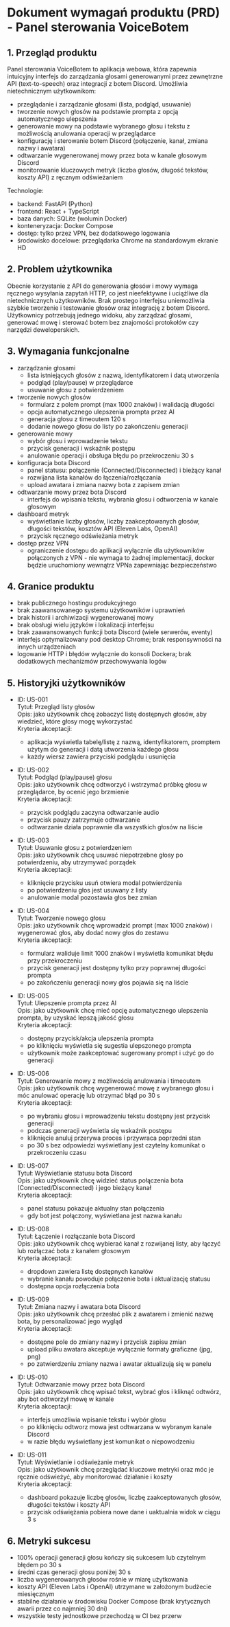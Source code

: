 # Dokument wymagań produktu (PRD) - Panel sterowania VoiceBotem

## 1. Przegląd produktu

Panel sterowania VoiceBotem to aplikacja webowa, która zapewnia intuicyjny interfejs do zarządzania głosami generowanymi przez zewnętrzne API (text-to-speech) oraz integracji z botem Discord. Umożliwia nietechnicznym użytkownikom:

- przeglądanie i zarządzanie głosami (lista, podgląd, usuwanie)
- tworzenie nowych głosów na podstawie prompta z opcją automatycznego ulepszenia
- generowanie mowy na podstawie wybranego głosu i tekstu z możliwością anulowania operacji w przeglądarce
- konfigurację i sterowanie botem Discord (połączenie, kanał, zmiana nazwy i awatara)
- odtwarzanie wygenerowanej mowy przez bota w kanale głosowym Discord
- monitorowanie kluczowych metryk (liczba głosów, długość tekstów, koszty API) z ręcznym odświeżaniem

Technologie:

- backend: FastAPI (Python)
- frontend: React + TypeScript
- baza danych: SQLite (wolumin Docker)
- konteneryzacja: Docker Compose
- dostęp: tylko przez VPN, bez dodatkowego logowania
- środowisko docelowe: przeglądarka Chrome na standardowym ekranie HD

## 2. Problem użytkownika

Obecnie korzystanie z API do generowania głosów i mowy wymaga ręcznego wysyłania zapytań HTTP, co jest nieefektywne i uciążliwe dla nietechnicznych użytkowników. Brak prostego interfejsu uniemożliwia szybkie tworzenie i testowanie głosów oraz integrację z botem Discord. Użytkownicy potrzebują jednego widoku, aby zarządzać głosami, generować mowę i sterować botem bez znajomości protokołów czy narzędzi deweloperskich.

## 3. Wymagania funkcjonalne

- zarządzanie głosami
  - lista istniejących głosów z nazwą, identyfikatorem i datą utworzenia
  - podgląd (play/pause) w przeglądarce
  - usuwanie głosu z potwierdzeniem
- tworzenie nowych głosów
  - formularz z polem prompt (max 1000 znaków) i walidacją długości
  - opcja automatycznego ulepszenia prompta przez AI
  - generacja głosu z timeoutem 120 s
  - dodanie nowego głosu do listy po zakończeniu generacji
- generowanie mowy
  - wybór głosu i wprowadzenie tekstu
  - przycisk generacji i wskaźnik postępu
  - anulowanie operacji i obsługa błędu po przekroczeniu 30 s
- konfiguracja bota Discord
  - panel statusu: połączenie (Connected/Disconnected) i bieżący kanał
  - rozwijana lista kanałów do łączenia/rozłączania
  - upload awatara i zmiana nazwy bota z zapisem zmian
- odtwarzanie mowy przez bota Discord
  - interfejs do wpisania tekstu, wybrania głosu i odtworzenia w kanale głosowym
- dashboard metryk
  - wyświetlanie liczby głosów, liczby zaakceptowanych głosów, długości tekstów, kosztów API (Eleven Labs, OpenAI)
  - przycisk ręcznego odświeżania metryk
- dostęp przez VPN
  - ograniczenie dostępu do aplikacji wyłącznie dla użytkowników połączonych z VPN - nie wymaga to żadnej implementacji, docker będzie uruchomiony wewnątrz VPNa zapewniając bezpieczeństwo

## 4. Granice produktu

- brak publicznego hostingu produkcyjnego
- brak zaawansowanego systemu użytkowników i uprawnień
- brak historii i archiwizacji wygenerowanej mowy
- brak obsługi wielu języków i lokalizacji interfejsu
- brak zaawansowanych funkcji bota Discord (wiele serwerów, eventy)
- interfejs optymalizowany pod desktop Chrome; brak responsywności na innych urządzeniach
- logowanie HTTP i błędów wyłącznie do konsoli Dockera; brak dodatkowych mechanizmów przechowywania logów

## 5. Historyjki użytkowników

- ID: US-001  
  Tytuł: Przegląd listy głosów  
  Opis: jako użytkownik chcę zobaczyć listę dostępnych głosów, aby wiedzieć, które głosy mogę wykorzystać  
  Kryteria akceptacji:  
  - aplikacja wyświetla tabelę/listę z nazwą, identyfikatorem, promptem użytym do generacji i datą utworzenia każdego głosu  
  - każdy wiersz zawiera przyciski podglądu i usunięcia  

- ID: US-002  
  Tytuł: Podgląd (play/pause) głosu  
  Opis: jako użytkownik chcę odtworzyć i wstrzymać próbkę głosu w przeglądarce, by ocenić jego brzmienie  
  Kryteria akceptacji:  
  - przycisk podglądu zaczyna odtwarzanie audio  
  - przycisk pauzy zatrzymuje odtwarzanie  
  - odtwarzanie działa poprawnie dla wszystkich głosów na liście  

- ID: US-003  
  Tytuł: Usuwanie głosu z potwierdzeniem  
  Opis: jako użytkownik chcę usuwać niepotrzebne głosy po potwierdzeniu, aby utrzymywać porządek  
  Kryteria akceptacji:  
  - kliknięcie przycisku usuń otwiera modal potwierdzenia  
  - po potwierdzeniu głos jest usuwany z listy  
  - anulowanie modal pozostawia głos bez zmian  

- ID: US-004  
  Tytuł: Tworzenie nowego głosu  
  Opis: jako użytkownik chcę wprowadzić prompt (max 1000 znaków) i wygenerować głos, aby dodać nowy głos do zestawu  
  Kryteria akceptacji:  
  - formularz waliduje limit 1000 znaków i wyświetla komunikat błędu przy przekroczeniu  
  - przycisk generacji jest dostępny tylko przy poprawnej długości prompta  
  - po zakończeniu generacji nowy głos pojawia się na liście  

- ID: US-005  
  Tytuł: Ulepszenie prompta przez AI  
  Opis: jako użytkownik chcę mieć opcję automatycznego ulepszenia prompta, by uzyskać lepszą jakość głosu  
  Kryteria akceptacji:  
  - dostępny przycisk/akcja ulepszenia prompta  
  - po kliknięciu wyświetla się sugestia ulepszonego prompta  
  - użytkownik może zaakceptować sugerowany prompt i użyć go do generacji  

- ID: US-006  
  Tytuł: Generowanie mowy z możliwością anulowania i timeoutem  
  Opis: jako użytkownik chcę wygenerować mowę z wybranego głosu i móc anulować operację lub otrzymać błąd po 30 s  
  Kryteria akceptacji:  
  - po wybraniu głosu i wprowadzeniu tekstu dostępny jest przycisk generacji  
  - podczas generacji wyświetla się wskaźnik postępu  
  - kliknięcie anuluj przerywa proces i przywraca poprzedni stan  
  - po 30 s bez odpowiedzi wyświetlany jest czytelny komunikat o przekroczeniu czasu  

- ID: US-007  
  Tytuł: Wyświetlanie statusu bota Discord  
  Opis: jako użytkownik chcę widzieć status połączenia bota (Connected/Disconnected) i jego bieżący kanał  
  Kryteria akceptacji:  
  - panel statusu pokazuje aktualny stan połączenia  
  - gdy bot jest połączony, wyświetlana jest nazwa kanału  

- ID: US-008  
  Tytuł: Łączenie i rozłączanie bota Discord  
  Opis: jako użytkownik chcę wybierać kanał z rozwijanej listy, aby łączyć lub rozłączać bota z kanałem głosowym  
  Kryteria akceptacji:  
  - dropdown zawiera listę dostępnych kanałów  
  - wybranie kanału powoduje połączenie bota i aktualizację statusu  
  - dostępna opcja rozłączenia bota  

- ID: US-009  
  Tytuł: Zmiana nazwy i awatara bota Discord  
  Opis: jako użytkownik chcę przesłać plik z awatarem i zmienić nazwę bota, by personalizować jego wygląd  
  Kryteria akceptacji:  
  - dostępne pole do zmiany nazwy i przycisk zapisu zmian  
  - upload pliku awatara akceptuje wyłącznie formaty graficzne (jpg, png)  
  - po zatwierdzeniu zmiany nazwa i awatar aktualizują się w panelu  

- ID: US-010  
  Tytuł: Odtwarzanie mowy przez bota Discord  
  Opis: jako użytkownik chcę wpisać tekst, wybrać głos i kliknąć odtwórz, aby bot odtworzył mowę w kanale  
  Kryteria akceptacji:  
  - interfejs umożliwia wpisanie tekstu i wybór głosu  
  - po kliknięciu odtworz mowa jest odtwarzana w wybranym kanale Discord  
  - w razie błędu wyświetlany jest komunikat o niepowodzeniu  

- ID: US-011  
  Tytuł: Wyświetlanie i odświeżanie metryk  
  Opis: jako użytkownik chcę przeglądać kluczowe metryki oraz móc je ręcznie odświeżyć, aby monitorować działanie i koszty  
  Kryteria akceptacji:  
  - dashboard pokazuje liczbę głosów, liczbę zaakceptowanych głosów, długości tekstów i koszty API  
  - przycisk odświężania pobiera nowe dane i uaktualnia widok w ciągu 3 s  

## 6. Metryki sukcesu

- 100% operacji generacji głosu kończy się sukcesem lub czytelnym błędem po 30 s  
- średni czas generacji głosu poniżej 30 s  
- liczba wygenerowanych głosów rośnie w miarę użytkowania 
- koszty API (Eleven Labs i OpenAI) utrzymane w założonym budżecie miesięcznym  
- stabilne działanie w środowisku Docker Compose (brak krytycznych awarii przez co najmniej 30 dni)  
- wszystkie testy jednostkowe przechodzą w CI bez przerw 